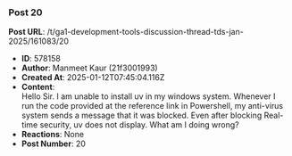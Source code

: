 ### Post 20
**Post URL**: /t/ga1-development-tools-discussion-thread-tds-jan-2025/161083/20
- **ID**: 578158
- **Author**: Manmeet Kaur (21f3001993)
- **Created At**: 2025-01-12T07:45:04.116Z
- **Content**:  
  Hello Sir. I am unable to install uv in my windows system. Whenever I run the code provided at the reference link in Powershell, my anti-virus system sends a message that it was blocked. Even after blocking Real-time security, uv does not display. What am I doing wrong?
- **Reactions**: None
- **Post Number**: 20

